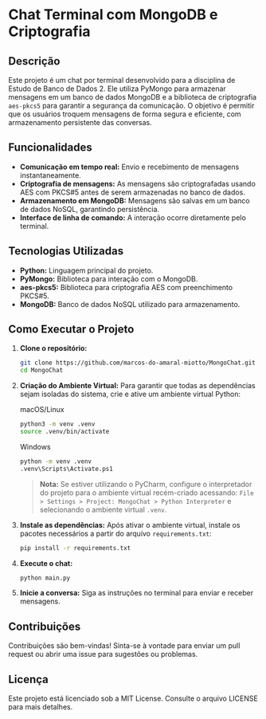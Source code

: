 # Chat Terminal com MongoDB e Criptografia

## Descrição

Este projeto é um chat por terminal desenvolvido para a disciplina de Estudo de Banco de Dados 2. Ele utiliza PyMongo para armazenar mensagens em um banco de dados MongoDB e a biblioteca de criptografia `aes-pkcs5` para garantir a segurança da comunicação. O objetivo é permitir que os usuários troquem mensagens de forma segura e eficiente, com armazenamento persistente das conversas.

## Funcionalidades

- **Comunicação em tempo real:** Envio e recebimento de mensagens instantaneamente.
- **Criptografia de mensagens:** As mensagens são criptografadas usando AES com PKCS#5 antes de serem armazenadas no banco de dados.
- **Armazenamento em MongoDB:** Mensagens são salvas em um banco de dados NoSQL, garantindo persistência.
- **Interface de linha de comando:** A interação ocorre diretamente pelo terminal.

## Tecnologias Utilizadas

- **Python:** Linguagem principal do projeto.
- **PyMongo:** Biblioteca para interação com o MongoDB.
- **aes-pkcs5:** Biblioteca para criptografia AES com preenchimento PKCS#5.
- **MongoDB:** Banco de dados NoSQL utilizado para armazenamento.

## Como Executar o Projeto

1. **Clone o repositório:**
   ```bash
   git clone https://github.com/marcos-do-amaral-miotto/MongoChat.git
   cd MongoChat
   ```

2. **Criação do Ambiente Virtual:**
   Para garantir que todas as dependências sejam isoladas do sistema, crie e ative um ambiente virtual Python:

   macOS/Linux
   ```bash
   python3 -m venv .venv
   source .venv/bin/activate
   ```

   Windows
   ```bash
   python -m venv .venv
   .venv\Scripts\Activate.ps1
   ```

   > **Nota:** Se estiver utilizando o PyCharm, configure o interpretador do projeto para o ambiente virtual recém-criado acessando: `File > Settings > Project: MongoChat > Python Interpreter` e selecionando o ambiente virtual `.venv`.

3. **Instale as dependências:**
   Após ativar o ambiente virtual, instale os pacotes necessários a partir do arquivo `requirements.txt`:
   ```bash
   pip install -r requirements.txt
   ```

4. **Execute o chat:**
   ```bash
   python main.py
   ```

5. **Inicie a conversa:** Siga as instruções no terminal para enviar e receber mensagens.

## Contribuições

Contribuições são bem-vindas! Sinta-se à vontade para enviar um pull request ou abrir uma issue para sugestões ou problemas.

## Licença

Este projeto está licenciado sob a MIT License. Consulte o arquivo LICENSE para mais detalhes.
